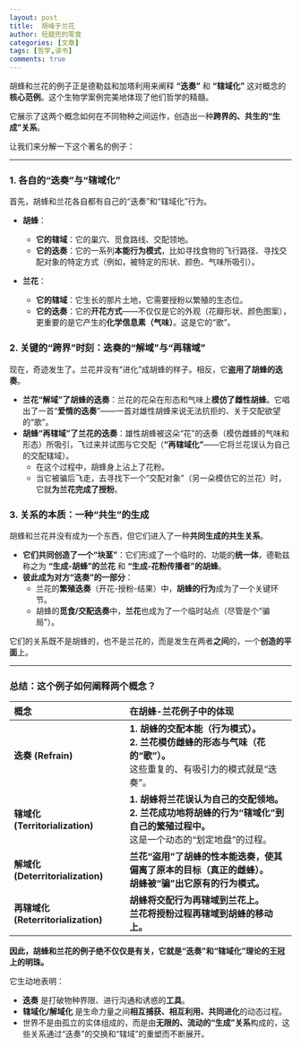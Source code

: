 ```yaml
---
layout: post
title:  胡峰于兰花
author: 短腿兜的零食
categories: [文章]
tags: [哲学,读书]
comments: true
---
```

胡蜂和兰花的例子正是德勒兹和加塔利用来阐释 **“迭奏”** 和 **“辖域化”** 这对概念的**核心范例**。这个生物学案例完美地体现了他们哲学的精髓。

它展示了这两个概念如何在不同物种之间运作，创造出一种**跨界的、共生的“生成”关系**。

让我们来分解一下这个著名的例子：

---

### 1. 各自的“迭奏”与“辖域化”

首先，胡蜂和兰花各自都有自己的“迭奏”和“辖域化”行为。

*   **胡蜂**：
    *   **它的辖域**：它的巢穴、觅食路线、交配领地。
    *   **它的迭奏**：它的一系列**本能行为模式**，比如寻找食物的飞行路径、寻找交配对象的特定方式（例如，被特定的形状、颜色、气味所吸引）。

*   **兰花**：
    *   **它的辖域**：它生长的那片土地，它需要授粉以繁殖的生态位。
    *   **它的迭奏**：它的**开花方式**——不仅仅是它的外观（花瓣形状、颜色图案），更重要的是它产生的**化学信息素（气味）**。这是它的“歌”。

### 2. 关键的“跨界”时刻：迭奏的“解域”与“再辖域”

现在，奇迹发生了。兰花并没有“进化”成胡蜂的样子。相反，它**盗用了胡蜂的迭奏**。

*   **兰花“解域”了胡蜂的迭奏**：兰花的花朵在形态和气味上**模仿了雌性胡蜂**。它唱出了一首“**爱情的迭奏**”——一首对雄性胡蜂来说无法抗拒的、关于交配欲望的“歌”。
*   **胡蜂“再辖域”了兰花的迭奏**：雄性胡蜂被这朵“花”的迭奏（模仿雌蜂的气味和形态）所吸引，飞过来并试图与它交配（**“再辖域化”**——它将兰花误认为自己的交配辖域）。
    *   在这个过程中，胡蜂身上沾上了花粉。
    *   当它被骗后飞走，去寻找下一个“交配对象”（另一朵模仿它的兰花）时，它就**为兰花完成了授粉**。

### 3. 关系的本质：一种“共生”的生成

胡蜂和兰花并没有成为一个东西，但它们进入了一种**共同生成的共生关系**。

*   **它们共同创造了一个“块茎”**：它们形成了一个临时的、功能的**统一体**，德勒兹称之为 **“生成-胡蜂”的兰花** 和 **“生成-花粉传播者”的胡蜂**。
*   **彼此成为对方“迭奏”的一部分**：
    *   兰花的**繁殖迭奏**（开花-授粉-结果）中，**胡蜂的行为**成为了一个关键环节。
    *   胡蜂的**觅食/交配迭奏**中，**兰花**也成为了一个临时站点（尽管是个“骗局”）。

它们的关系既不是胡蜂的，也不是兰花的，而是发生在两者**之间**的，一个**创造的平面**上。

---

### 总结：这个例子如何阐释两个概念？

| 概念 | 在胡蜂-兰花例子中的体现 |
| :--- | :--- |
| **迭奏 (Refrain)** | **1. 胡蜂的交配本能（行为模式）。** <br> **2. 兰花模仿雌蜂的形态与气味（花的“歌”）。** <br> 这些重复的、有吸引力的模式就是“迭奏”。 |
| **辖域化 (Territorialization)** | **1. 胡蜂将兰花误认为自己的交配领地。** <br> **2. 兰花成功地将胡蜂的行为“辖域化”到自己的繁殖过程中。** <br> 这是一个动态的“划定地盘”的过程。 |
| **解域化 (Deterritorialization)** | **兰花“盗用”了胡蜂的性本能迭奏，使其偏离了原本的目标（真正的雌蜂）。** <br> **胡蜂被“骗”出它原有的行为模式。** |
| **再辖域化 (Reterritorialization)** | **胡蜂将交配行为再辖域到兰花上。** <br> **兰花将授粉过程再辖域到胡蜂的移动上。** |

**因此，胡蜂和兰花的例子绝不仅仅是有关，它就是“迭奏”和“辖域化”理论的王冠上的明珠。**

它生动地表明：
*   **迭奏** 是打破物种界限、进行沟通和诱惑的**工具**。
*   **辖域化/解域化** 是生命力量之间**相互捕获、相互利用、共同进化**的动态过程。
*   世界不是由孤立的实体组成的，而是由**无限的、流动的“生成”关系**构成的，这些关系通过“迭奏”的交换和“辖域”的重塑而不断展开。


